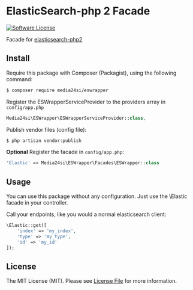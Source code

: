 # ElasticSearch-php 2 Facade

[![Software License](https://img.shields.io/badge/license-MIT-brightgreen.svg?style=flat-square)](LICENSE)

Facade for [elasticsearch-php2](https://www.elastic.co/guide/en/elasticsearch/client/php-api/2.0/index.html)

## Install

Require this package with Composer (Packagist), using the following command:

``` bash
$ composer require media24si/eswrapper
```

Register the ESWrapperServiceProvider to the providers array in `config/app.php`

``` php
Media24si\ESWrapper\ESWrapperServiceProvider::class,
```

Publish vendor files (config file):
``` bash
$ php artisan vendor:publish
```

**Optional**
Register the facade in `config/app.php`:
``` php
'Elastic' => Media24si\ESWrapper\Facades\ESWrapper::class
```

## Usage

You can use this package without any configuration. Just use the \Elastic facade in your controller.

Call your endpoints, like you would a normal elasticsearch client:
``` php
\Elastic::get([
    'index' => 'my_index',
    'type' => 'my_type',
    'id' => 'my_id'
]);
```

## License

The MIT License (MIT). Please see [License File](LICENSE.md) for more information.

[manual]: http://guzzle.readthedocs.org/en/latest/

